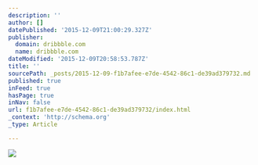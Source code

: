 ```yaml
---
description: ''
author: []
datePublished: '2015-12-09T21:00:29.327Z'
publisher:
  domain: dribbble.com
  name: dribbble.com
dateModified: '2015-12-09T20:58:53.787Z'
title: ''
sourcePath: _posts/2015-12-09-f1b7afee-e7de-4542-86c1-de39ad379732.md
published: true
inFeed: true
hasPage: true
inNav: false
url: f1b7afee-e7de-4542-86c1-de39ad379732/index.html
_context: 'http://schema.org'
_type: Article

---
```

![](https://d13yacurqjgara.cloudfront.net/users/591235/screenshots/2391633/attachments/461178/daily_2x.png)